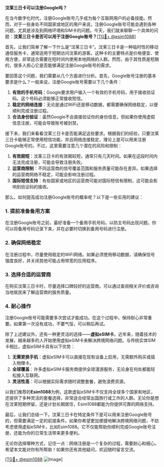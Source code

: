 **汶莱三日卡可以注册Google吗？**

在当今数字化时代，注册Google账号几乎成为每个互联网用户的必备技能。然而，对于一些身处不同国家或地区的用户来说，注册Google账号可能会遇到各种问题，尤其是涉及到网络环境和SIM卡的问题。今天，我们就来聊聊一个具体的问题：**汶莱三日卡是否可以用于注册Google账号？**[[TG💪+ @esim1088](https://t.me/s/esim1088)]

首先，让我们简单了解一下什么是“汶莱三日卡”。汶莱三日卡是一种临时性的移动通信服务卡，通常适用于短期访问汶莱的游客。这种卡的主要特点是价格便宜、使用方便，非常适合需要在短时间内使用本地网络的人群。然而，由于其性质是短期的，很多人担心它是否能够满足注册Google账号的需求。

要回答这个问题，我们需要从几个方面进行分析。首先，Google账号注册的基本要求是什么？一般来说，注册Google账号需要以下几个条件：

1. **有效的手机号码**：Google要求用户输入一个有效的手机号码，用于接收验证码。这个号码必须能够正常接收短信。
2. **稳定的网络连接**：无论是通过WiFi还是移动数据，都需要确保网络稳定，以便顺利完成注册过程。
3. **合法身份验证**：虽然Google不会直接验证你的身份信息，但如果你使用虚假信息注册，可能会导致账号被封禁。

接下来，我们来看看汶莱三日卡是否能满足这些要求。根据我们的经验，只要汶莱三日卡能够正常使用短信功能，并且网络连接稳定，理论上是可以用来注册Google账号的。不过，这里需要注意几个潜在的风险和限制：

1. **有效期短**：汶莱三日卡的有效期较短，通常只有几天时间。如果在这段时间内无法完成注册，可能会导致注册失败。
2. **运营商限制**：不同运营商的信号覆盖范围和服务质量可能存在差异。如果选择的运营商网络不稳定，可能会影响注册过程。
3. **国际短信支持**：有些国家或地区的运营商可能对国际短信有限制，这可能会影响到验证码的接收。

那么，如何提高成功注册Google账号的概率呢？以下是一些实用的建议：

### 1. 提前准备备用方案

在注册Google账号之前，最好准备一个备用手机号码，以防主号码出现问题。你可以将备用号码记录下来，并在必要时切换到备用号码进行注册。

### 2. 确保网络稳定

在注册过程中，尽量使用稳定的WiFi网络。如果必须使用移动数据，请确保信号强度良好，并关闭其他可能占用带宽的应用程序。

### 3. 选择合适的运营商

在购买汶莱三日卡时，尽量选择口碑较好的运营商。可以通过查阅相关评价或咨询当地居民来了解运营商的服务质量。

### 4. 耐心操作

注册Google账号可能需要多次尝试才能成功。在这个过程中，保持耐心非常重要。如果第一次没有成功，不要气馁，可以稍后再试。

除了上述建议外，还有一种更灵活的选择——**虚拟eSIM卡**。近年来，随着技术的发展，越来越多的人开始使用虚拟eSIM卡来解决跨境网络问题。与传统实体SIM卡相比，虚拟eSIM卡具有以下优势：

1. **无需更换手机**：虚拟eSIM卡可以直接在现有设备上启用，无需额外购买或插入物理卡。
2. **全球覆盖**：许多虚拟eSIM卡服务商提供全球漫游服务，无论身在何处都能轻松接入互联网。
3. **灵活性高**：可以根据实际需求随时调整套餐，避免浪费资源。

以我们推荐的**Esim1088**为例，这款虚拟eSIM卡不仅支持全球多个国家和地区，还提供了多种灵活的套餐选择，非常适合经常出国旅行或工作的人群。无论你是想在汶莱短期停留，还是计划长期居住，Esim1088都能为你提供可靠的网络支持。

最后，让我们总结一下。汶莱三日卡在特定条件下是可以用来注册Google账号的，但需要满足一定的前提条件。如果你希望更加便捷地解决跨境网络问题，不妨考虑使用虚拟eSIM卡，比如Esim1088。它不仅能帮助你顺利完成Google账号注册，还能为你的日常生活带来更多便利。

无论你选择哪种方式，记住一点：网络注册是一个复杂的过程，需要耐心和细心。希望本文能对你有所帮助！如果你还有其他疑问，欢迎随时留言交流。

[[TG💪+ @esim1088](https://t.me/s/esim1088) ![Image](https://i.postimg.cc/4NQfJmqS/Snipaste-2025-05-13-00-14-12.png)]